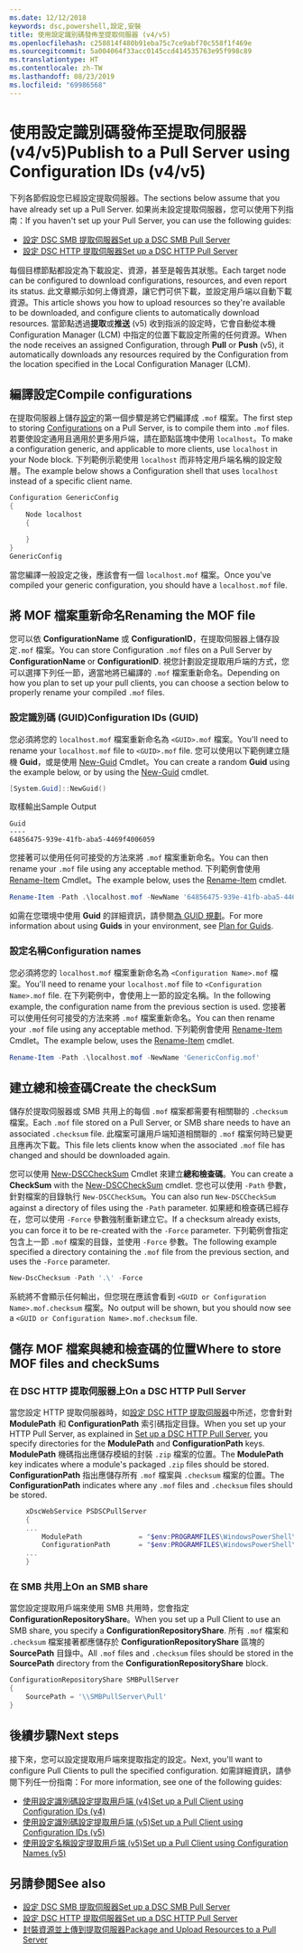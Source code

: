 ```yaml
---
ms.date: 12/12/2018
keywords: dsc,powershell,設定,安裝
title: 使用設定識別碼發佈至提取伺服器 (v4/v5)
ms.openlocfilehash: c258814f480b91eba75c7ce9abf70c558f1f469e
ms.sourcegitcommit: 5a004064f33acc0145ccd414535763e95f998c89
ms.translationtype: HT
ms.contentlocale: zh-TW
ms.lasthandoff: 08/23/2019
ms.locfileid: "69986568"
---
```

# <a name="publish-to-a-pull-server-using-configuration-ids-v4v5"></a><span data-ttu-id="c78a0-103">使用設定識別碼發佈至提取伺服器 (v4/v5)</span><span class="sxs-lookup"><span data-stu-id="c78a0-103">Publish to a Pull Server using Configuration IDs (v4/v5)</span></span>

<span data-ttu-id="c78a0-104">下列各節假設您已經設定提取伺服器。</span><span class="sxs-lookup"><span data-stu-id="c78a0-104">The sections below assume that you have already set up a Pull Server.</span></span> <span data-ttu-id="c78a0-105">如果尚未設定提取伺服器，您可以使用下列指南：</span><span class="sxs-lookup"><span data-stu-id="c78a0-105">If you haven't set up your Pull Server, you can use the following guides:</span></span>

- [<span data-ttu-id="c78a0-106">設定 DSC SMB 提取伺服器</span><span class="sxs-lookup"><span data-stu-id="c78a0-106">Set up a DSC SMB Pull Server</span></span>](pullServerSmb.md)
- [<span data-ttu-id="c78a0-107">設定 DSC HTTP 提取伺服器</span><span class="sxs-lookup"><span data-stu-id="c78a0-107">Set up a DSC HTTP Pull Server</span></span>](pullServer.md)

<span data-ttu-id="c78a0-108">每個目標節點都設定為下載設定、資源，甚至是報告其狀態。</span><span class="sxs-lookup"><span data-stu-id="c78a0-108">Each target node can be configured to download configurations, resources, and even report its status.</span></span> <span data-ttu-id="c78a0-109">此文章顯示如何上傳資源，讓它們可供下載，並設定用戶端以自動下載資源。</span><span class="sxs-lookup"><span data-stu-id="c78a0-109">This article shows you how to upload resources so they're available to be downloaded, and configure clients to automatically download resources.</span></span> <span data-ttu-id="c78a0-110">當節點透過**提取**或**推送** (v5) 收到指派的設定時，它會自動從本機 Configuration Manager (LCM) 中指定的位置下載設定所需的任何資源。</span><span class="sxs-lookup"><span data-stu-id="c78a0-110">When the node receives an assigned Configuration, through **Pull** or **Push** (v5), it automatically downloads any resources required by the Configuration from the location specified in the Local Configuration Manager (LCM).</span></span>

## <a name="compile-configurations"></a><span data-ttu-id="c78a0-111">編譯設定</span><span class="sxs-lookup"><span data-stu-id="c78a0-111">Compile configurations</span></span>

<span data-ttu-id="c78a0-112">在提取伺服器上儲存[設定](../configurations/configurations.md)的第一個步驟是將它們編譯成 `.mof` 檔案。</span><span class="sxs-lookup"><span data-stu-id="c78a0-112">The first step to storing [Configurations](../configurations/configurations.md) on a Pull Server, is to compile them into `.mof` files.</span></span> <span data-ttu-id="c78a0-113">若要使設定通用且適用於更多用戶端，請在節點區塊中使用 `localhost`。</span><span class="sxs-lookup"><span data-stu-id="c78a0-113">To make a configuration generic, and applicable to more clients, use `localhost` in your Node block.</span></span> <span data-ttu-id="c78a0-114">下列範例示範使用 `localhost` 而非特定用戶端名稱的設定殼層。</span><span class="sxs-lookup"><span data-stu-id="c78a0-114">The example below shows a Configuration shell that uses `localhost` instead of a specific client name.</span></span>

```powershell
Configuration GenericConfig
{
    Node localhost
    {

    }
}
GenericConfig
```

<span data-ttu-id="c78a0-115">當您編譯一般設定之後，應該會有一個 `localhost.mof` 檔案。</span><span class="sxs-lookup"><span data-stu-id="c78a0-115">Once you've compiled your generic configuration, you should have a `localhost.mof` file.</span></span>

## <a name="renaming-the-mof-file"></a><span data-ttu-id="c78a0-116">將 MOF 檔案重新命名</span><span class="sxs-lookup"><span data-stu-id="c78a0-116">Renaming the MOF file</span></span>

<span data-ttu-id="c78a0-117">您可以依 **ConfigurationName** 或 **ConfigurationID**，在提取伺服器上儲存設定`.mof` 檔案。</span><span class="sxs-lookup"><span data-stu-id="c78a0-117">You can store Configuration `.mof` files on a Pull Server by **ConfigurationName** or **ConfigurationID**.</span></span> <span data-ttu-id="c78a0-118">視您計劃設定提取用戶端的方式，您可以選擇下列任一節，適當地將已編譯的 `.mof` 檔案重新命名。</span><span class="sxs-lookup"><span data-stu-id="c78a0-118">Depending on how you plan to set up your pull clients, you can choose a section below to properly rename your compiled `.mof` files.</span></span>

### <a name="configuration-ids-guid"></a><span data-ttu-id="c78a0-119">設定識別碼 (GUID)</span><span class="sxs-lookup"><span data-stu-id="c78a0-119">Configuration IDs (GUID)</span></span>

<span data-ttu-id="c78a0-120">您必須將您的 `localhost.mof` 檔案重新命名為 `<GUID>.mof` 檔案。</span><span class="sxs-lookup"><span data-stu-id="c78a0-120">You'll need to rename your `localhost.mof` file to `<GUID>.mof` file.</span></span> <span data-ttu-id="c78a0-121">您可以使用以下範例建立隨機 **Guid**，或是使用 [New-Guid](/powershell/module/microsoft.powershell.utility/new-guid) Cmdlet。</span><span class="sxs-lookup"><span data-stu-id="c78a0-121">You can create a random **Guid** using the example below, or by using the [New-Guid](/powershell/module/microsoft.powershell.utility/new-guid) cmdlet.</span></span>

```powershell
[System.Guid]::NewGuid()
```

<span data-ttu-id="c78a0-122">取樣輸出</span><span class="sxs-lookup"><span data-stu-id="c78a0-122">Sample Output</span></span>

```Output
Guid
----
64856475-939e-41fb-aba5-4469f4006059
```

<span data-ttu-id="c78a0-123">您接著可以使用任何可接受的方法來將 `.mof` 檔案重新命名。</span><span class="sxs-lookup"><span data-stu-id="c78a0-123">You can then rename your `.mof` file using any acceptable method.</span></span> <span data-ttu-id="c78a0-124">下列範例會使用 [Rename-Item](/powershell/module/microsoft.powershell.management/rename-item) Cmdlet。</span><span class="sxs-lookup"><span data-stu-id="c78a0-124">The example below, uses the [Rename-Item](/powershell/module/microsoft.powershell.management/rename-item) cmdlet.</span></span>

```powershell
Rename-Item -Path .\localhost.mof -NewName '64856475-939e-41fb-aba5-4469f4006059.mof'
```

<span data-ttu-id="c78a0-125">如需在您環境中使用 **Guid** 的詳細資訊，請參閱[為 GUID 規劃](/powershell/dsc/secureserver#guids)。</span><span class="sxs-lookup"><span data-stu-id="c78a0-125">For more information about using **Guids** in your environment, see [Plan for Guids](/powershell/dsc/secureserver#guids).</span></span>

### <a name="configuration-names"></a><span data-ttu-id="c78a0-126">設定名稱</span><span class="sxs-lookup"><span data-stu-id="c78a0-126">Configuration names</span></span>

<span data-ttu-id="c78a0-127">您必須將您的 `localhost.mof` 檔案重新命名為 `<Configuration Name>.mof` 檔案。</span><span class="sxs-lookup"><span data-stu-id="c78a0-127">You'll need to rename your `localhost.mof` file to `<Configuration Name>.mof` file.</span></span> <span data-ttu-id="c78a0-128">在下列範例中，會使用上一節的設定名稱。</span><span class="sxs-lookup"><span data-stu-id="c78a0-128">In the following example, the configuration name from the previous section is used.</span></span> <span data-ttu-id="c78a0-129">您接著可以使用任何可接受的方法來將 `.mof` 檔案重新命名。</span><span class="sxs-lookup"><span data-stu-id="c78a0-129">You can then rename your `.mof` file using any acceptable method.</span></span> <span data-ttu-id="c78a0-130">下列範例會使用 [Rename-Item](/powershell/module/microsoft.powershell.management/rename-item) Cmdlet。</span><span class="sxs-lookup"><span data-stu-id="c78a0-130">The example below, uses the [Rename-Item](/powershell/module/microsoft.powershell.management/rename-item) cmdlet.</span></span>

```powershell
Rename-Item -Path .\localhost.mof -NewName 'GenericConfig.mof'
```

## <a name="create-the-checksum"></a><span data-ttu-id="c78a0-131">建立總和檢查碼</span><span class="sxs-lookup"><span data-stu-id="c78a0-131">Create the checkSum</span></span>

<span data-ttu-id="c78a0-132">儲存於提取伺服器或 SMB 共用上的每個 `.mof` 檔案都需要有相關聯的 `.checksum` 檔案。</span><span class="sxs-lookup"><span data-stu-id="c78a0-132">Each `.mof` file stored on a Pull Server, or SMB share needs to have an associated `.checksum` file.</span></span>
<span data-ttu-id="c78a0-133">此檔案可讓用戶端知道相關聯的 `.mof` 檔案何時已變更且應再次下載。</span><span class="sxs-lookup"><span data-stu-id="c78a0-133">This file lets clients know when the associated `.mof` file has changed and should be downloaded again.</span></span>

<span data-ttu-id="c78a0-134">您可以使用 [New-DSCCheckSum](/powershell/module/psdesiredstateconfiguration/new-dscchecksum) Cmdlet 來建立**總和檢查碼**。</span><span class="sxs-lookup"><span data-stu-id="c78a0-134">You can create a **CheckSum** with the [New-DSCCheckSum](/powershell/module/psdesiredstateconfiguration/new-dscchecksum) cmdlet.</span></span> <span data-ttu-id="c78a0-135">您也可以使用 `-Path` 參數，針對檔案的目錄執行 `New-DSCCheckSum`。</span><span class="sxs-lookup"><span data-stu-id="c78a0-135">You can also run `New-DSCCheckSum` against a directory of files using the `-Path` parameter.</span></span>
<span data-ttu-id="c78a0-136">如果總和檢查碼已經存在，您可以使用 `-Force` 參數強制重新建立它。</span><span class="sxs-lookup"><span data-stu-id="c78a0-136">If a checksum already exists, you can force it to be re-created with the `-Force` parameter.</span></span> <span data-ttu-id="c78a0-137">下列範例會指定包含上一節 `.mof` 檔案的目錄，並使用 `-Force` 參數。</span><span class="sxs-lookup"><span data-stu-id="c78a0-137">The following example specified a directory containing the `.mof` file from the previous section, and uses the `-Force` parameter.</span></span>

```powershell
New-DscChecksum -Path '.\' -Force
```

<span data-ttu-id="c78a0-138">系統將不會顯示任何輸出，但您現在應該會看到 `<GUID or Configuration Name>.mof.checksum` 檔案。</span><span class="sxs-lookup"><span data-stu-id="c78a0-138">No output will be shown, but you should now see a `<GUID or Configuration Name>.mof.checksum` file.</span></span>

## <a name="where-to-store-mof-files-and-checksums"></a><span data-ttu-id="c78a0-139">儲存 MOF 檔案與總和檢查碼的位置</span><span class="sxs-lookup"><span data-stu-id="c78a0-139">Where to store MOF files and checkSums</span></span>

### <a name="on-a-dsc-http-pull-server"></a><span data-ttu-id="c78a0-140">在 DSC HTTP 提取伺服器上</span><span class="sxs-lookup"><span data-stu-id="c78a0-140">On a DSC HTTP Pull Server</span></span>

<span data-ttu-id="c78a0-141">當您設定 HTTP 提取伺服器時，如[設定 DSC HTTP 提取伺服器](pullServer.md)中所述，您會針對 **ModulePath** 和 **ConfigurationPath** 索引碼指定目錄。</span><span class="sxs-lookup"><span data-stu-id="c78a0-141">When you set up your HTTP Pull Server, as explained in [Set up a DSC HTTP Pull Server](pullServer.md), you specify directories for the **ModulePath** and **ConfigurationPath** keys.</span></span> <span data-ttu-id="c78a0-142">**ModulePath** 機碼指出應儲存模組的封裝 `.zip` 檔案的位置。</span><span class="sxs-lookup"><span data-stu-id="c78a0-142">The **ModulePath** key indicates where a module's packaged `.zip` files should be stored.</span></span> <span data-ttu-id="c78a0-143">**ConfigurationPath** 指出應儲存所有 `.mof` 檔案與 `.checksum` 檔案的位置。</span><span class="sxs-lookup"><span data-stu-id="c78a0-143">The **ConfigurationPath** indicates where any `.mof` files and `.checksum` files should be stored.</span></span>

```powershell
    xDscWebService PSDSCPullServer
    {
    ...
        ModulePath              = "$env:PROGRAMFILES\WindowsPowerShell\DscService\Modules"
        ConfigurationPath       = "$env:PROGRAMFILES\WindowsPowerShell\DscService\Configuration"
    ...
    }

```

### <a name="on-an-smb-share"></a><span data-ttu-id="c78a0-144">在 SMB 共用上</span><span class="sxs-lookup"><span data-stu-id="c78a0-144">On an SMB share</span></span>

<span data-ttu-id="c78a0-145">當您設定提取用戶端來使用 SMB 共用時，您會指定 **ConfigurationRepositoryShare**。</span><span class="sxs-lookup"><span data-stu-id="c78a0-145">When you set up a Pull Client to use an SMB share, you specify a **ConfigurationRepositoryShare**.</span></span>
<span data-ttu-id="c78a0-146">所有 `.mof` 檔案和 `.checksum` 檔案接著都應儲存於 **ConfigurationRepositoryShare** 區塊的 **SourcePath** 目錄中。</span><span class="sxs-lookup"><span data-stu-id="c78a0-146">All `.mof` files and `.checksum` files should be stored in the **SourcePath** directory from the **ConfigurationRepositoryShare** block.</span></span>

```powershell
ConfigurationRepositoryShare SMBPullServer
{
    SourcePath = '\\SMBPullServer\Pull'
}
```

## <a name="next-steps"></a><span data-ttu-id="c78a0-147">後續步驟</span><span class="sxs-lookup"><span data-stu-id="c78a0-147">Next steps</span></span>

<span data-ttu-id="c78a0-148">接下來，您可以設定提取用戶端來提取指定的設定。</span><span class="sxs-lookup"><span data-stu-id="c78a0-148">Next, you'll want to configure Pull Clients to pull the specified configuration.</span></span> <span data-ttu-id="c78a0-149">如需詳細資訊，請參閱下列任一份指南：</span><span class="sxs-lookup"><span data-stu-id="c78a0-149">For more information, see one of the following guides:</span></span>

- [<span data-ttu-id="c78a0-150">使用設定識別碼設定提取用戶端 (v4)</span><span class="sxs-lookup"><span data-stu-id="c78a0-150">Set up a Pull Client using Configuration IDs (v4)</span></span>](pullClientConfigId4.md)
- [<span data-ttu-id="c78a0-151">使用設定識別碼設定提取用戶端 (v5)</span><span class="sxs-lookup"><span data-stu-id="c78a0-151">Set up a Pull Client using Configuration IDs (v5)</span></span>](pullClientConfigId.md)
- [<span data-ttu-id="c78a0-152">使用設定名稱設定提取用戶端 (v5)</span><span class="sxs-lookup"><span data-stu-id="c78a0-152">Set up a Pull Client using Configuration Names (v5)</span></span>](pullClientConfigNames.md)

## <a name="see-also"></a><span data-ttu-id="c78a0-153">另請參閱</span><span class="sxs-lookup"><span data-stu-id="c78a0-153">See also</span></span>

- [<span data-ttu-id="c78a0-154">設定 DSC SMB 提取伺服器</span><span class="sxs-lookup"><span data-stu-id="c78a0-154">Set up a DSC SMB Pull Server</span></span>](pullServerSmb.md)
- [<span data-ttu-id="c78a0-155">設定 DSC HTTP 提取伺服器</span><span class="sxs-lookup"><span data-stu-id="c78a0-155">Set up a DSC HTTP Pull Server</span></span>](pullServer.md)
- [<span data-ttu-id="c78a0-156">封裝資源並上傳到提取伺服器</span><span class="sxs-lookup"><span data-stu-id="c78a0-156">Package and Upload Resources to a Pull Server</span></span>](package-upload-resources.md)
